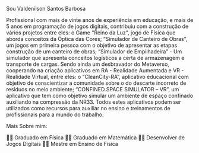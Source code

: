 Sou Valdenilson Santos Barbosa

Profissional com mais de vinte anos de experiência em educação, e mais de 5 anos em programação de jogos digitais, contribuiu com a construção de vários projetos entre eles: o Game "Reino da Luz", jogo de Física que aborda conceitos da Óptica das Cores; “Simulador de Canteiro de Obras”, um jogos em primeira pessoa com o objetivo de apresentar as etapas construção de um canteiro de obras; “Simulador de Empilhadeira” - Um simulador que apresenta conceitos logísticos a certa de armazenagem e transporte de cargas. Sendo ainda um desbravador do Metaverso, cooperando na criação aplicativos em RA - Realidade Aumentada e  VR - Realidade Virtual, entre eles: o “CleanCity-RA”, aplicativo educacional com objetivo de conscientizar a comunidade sobre o do descarte incorreto de resíduos no meio ambiente; “CONFINED SPACE SIMULATOR – VR”, um aplicativo que tem como objetivo simular um ambiente de espaço confinado auxiliando na compressão da NR33. Todos estes aplicativos podem ser utilizados como recursos para auxiliar no ensino e treinamentos de profissionais para a mundo do trabalho.

Mais Sobre mim:

👨‍🏫 Graduado em Física
👨‍🏫 Graduado em Matemática
👨‍🔬 Desenvolver de Jogos Digitais
👨‍🔬 Mestre em Ensino de Física





